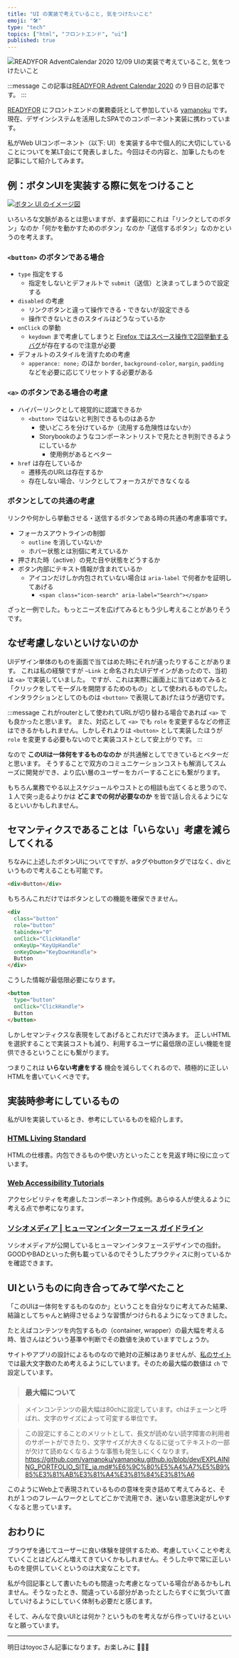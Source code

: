 ```yaml
---
title: "UI の実装で考えていること, 気をつけたいこと"
emoji: "🛠️"
type: "tech"
topics: ["html", "フロントエンド", "ui"]
published: true
---
```


![READYFOR AdventCalendar 2020 12/09 UIの実装で考えていること, 気をつけたいこと](https://storage.googleapis.com/zenn-user-upload/sqjsqa2zz78aqvi98zsi0op1tokw)

:::message
この記事は[READYFOR Advent Calendar 2020](https://qiita.com/advent-calendar/2020/readyfor) の９日目の記事です。
:::

[READYFOR](https://readyfor.jp/) にフロントエンドの業務委託として参加している [yamanoku](https://twitter.com/yamanoku) です。
現在、デザインシステムを活用したSPAでのコンポーネント実装に携わっています。

私がWeb UIコンポーネント（以下: UI）を実装する中で個人的に大切にしていることについてを某LT会にて発表しました。今回はその内容と、加筆したものを記事にして紹介してみます。

## 例：ボタンUIを実装する際に気をつけること

[![ボタン UI のイメージ図](https://i.gyazo.com/74969d0f4c95aeda9243587c59c2c592.png)](https://gyazo.com/74969d0f4c95aeda9243587c59c2c592)

いろいろな文脈があるとは思いますが、まず最初にこれは「リンクとしてのボタン」なのか「何かを動かすためのボタン」なのか「送信するボタン」なのかというのを考えます。

### `<button>` のボタンである場合

- `type` 指定をする
  - 指定をしないとデフォルトで `submit`（送信）と決まってしまうので設定する
- `disabled` の考慮
  - リンクボタンと違って操作できる・できないが設定できる
  - 操作できないときのスタイルはどうなっているか
- `onClick` の挙動
  - `keydown` まで考慮してしまうと [Firefox ではスペース操作で2回挙動するバグ](https://bugzilla.mozilla.org/show_bug.cgi?id=1487102)が存在するので注意が必要
- デフォルトのスタイルを消すための考慮
  - `apperance: none;` のほか `border`, `background-color`, `margin`, `padding` などを必要に応じてリセットする必要がある

### `<a>` のボタンである場合の考慮

- ハイパーリンクとして視覚的に認識できるか
  - `<button>` ではないと判別できるものはあるか
    - 使いどころを分けているか（流用する危険性はないか）
    - Storybookのようなコンポーネントリストで見たとき判別できるようにしているか
      - 使用例があるとベター
- `href` は存在しているか
  - 遷移先のURLは存在するか
  - 存在しない場合、リンクとしてフォーカスができなくなる

### ボタンとしての共通の考慮

リンクや何かしら挙動させる・送信するボタンである時の共通の考慮事項です。

- フォーカスアウトラインの制御
  - `outline` を消していないか
  - ホバー状態とは別個に考えているか
- 押された時（active）の見た目や状態をどうするか
- ボタン内部にテキスト情報が含まれているか
  - アイコンだけしか内包されていない場合は `aria-label` で何者かを証明してあげる
    - `<span class="icon-search" aria-label="Search"></span>`

ざっと一例でした。もっとニーズを広げてみるともう少し考えることがありそうです。

## なぜ考慮しないといけないのか

UIデザイン単体のものを画面で当てはめた時にそれが違ったりすることがあります。
これは私の経験ですが `~Link` と命名されたUIデザインがあったので、当初は `<a>` で実装していました。
ですが、これは実際に画面上に当てはめてみると「クリックをしてモーダルを開閉するためのもの」として使われるものでした。
インタラクションとしてのものは `<button>` で表現してあげたほうが適切です。

:::message
これがrouterとして使われてURLが切り替わる場合であれば `<a>` でも良かったと思います。
また、対応として `<a>` でも `role` を変更するなどの修正はできるかもしれません。しかしそれよりは `<button>` として実装したほうが `role` を変更する必要もないのでと実装コストとして安上がりです。
:::

なので **このUIは一体何をするものなのか** が共通解としてできているとベターだと思います。
そうすることで双方のコミュニケーションコストも解消してスムーズに開発ができ、より広い層のユーザーをカバーすることにも繋がります。

もちろん業務でやる以上スケジュールやコストとの相談も出てくると思うので、１人で突っ走るよりかは **どこまでの何が必要なのか** を皆で話し合えるようになるといいかもしれません。

## セマンティクスであることは「いらない」考慮を減らしてくれる

ちなみに上述したボタンUIについてですが、aタグやbuttonタグではなく、divというもので考えることも可能です。

```html
<div>Button</div>
```

もちろんこれだけではボタンとしての機能を確保できません。

```html
<div
  class="button"
  role="button"
  tabindex="0"
  onClick="ClickHandle"
  onKeyUp="KeyUpHandle"
  onKeyDown="KeyDownHandle">
  Button
</div>
```

こうした情報が最低限必要になります。

```html
<button
  type="button"
  onClick="ClickHandle">
  Button
</button>
```

しかしセマンティクスな表現をしてあげるとこれだけで済みます。
正しいHTMLを選択することで実装コストも減り、利用するユーザに最低限の正しい機能を提供できるということにも繋がります。

つまりこれは **いらない考慮をする** 機会を減らしてくれるので、積極的に正しいHTMLを書いていくべきです。

## 実装時参考にしているもの

私がUIを実装しているとき、参考にしているものを紹介します。

### [HTML Living Standard](https://html.spec.whatwg.org/)
HTMLの仕様書。内包できるものや使い方といったことを見返す時に役に立っています。

### [Web Accessibility Tutorials](https://www.w3.org/WAI/tutorials/)
アクセシビリティを考慮したコンポーネント作成例。あらゆる人が使えるように考える点で参考になります。

### [ソシオメディア | ヒューマンインターフェース ガイドライン](https://www.sociomedia.co.jp/category/shig)
ソシオメディアが公開しているヒューマンインタフェースデザインでの指針。GOODやBADといった例も載っているのでそうしたプラクティスに則っているかを確認できます。

## UIというものに向き合ってみて学べたこと

「このUIは一体何をするものなのか」ということを自分なりに考えてみた結果、結論としてちゃんと納得させるような習慣がつけられるようになってきました。

たとえばコンテンツを内包するもの（container, wrapper）の最大幅を考える時、皆さんはどういう基準や判断でその数値を決めていますでしょうか。

サイトやアプリの設計によるものなので絶対の正解はありませんが、[私のサイト](https://yamanoku.net/)では最大文字数のため考えるようにしています。そのため最大幅の数値は `ch` で設定しています。

> ### 最大幅について
<!-- textlint-disable -->
> メインコンテンツの最大幅は80chに設定しています。chはチェーンと呼ばれ、文字のサイズによって可変する単位です。
<!-- textlint-enable -->
>
> この設定にすることのメリットとして、長文が読めない読字障害の利用者のサポートができたり、文字サイズが大きくなるに従ってテキストの一部が欠けて読めなくなるような事態も発生しにくくなります。
> https://github.com/yamanoku/yamanoku.github.io/blob/dev/EXPLAINING_PORTFOLIO_SITE_ja.md#%E6%9C%80%E5%A4%A7%E5%B9%85%E3%81%AB%E3%81%A4%E3%81%84%E3%81%A6

このようにWeb上で表現されているものの意味を突き詰めて考えてみると、それが１つのフレームワークとしてどこかで流用でき、迷いない意思決定がしやすくなると思っています。

## おわりに

ブラウザを通じてユーザーに良い体験を提供するため、考慮していくことや考えていくことはどんどん増えてきていくかもしれません。そうした中で常に正しいものを提供していくというのは大変なことです。

私が今回記事として書いたものも間違った考慮となっている場合があるかもしれません。そうなったとき、間違っている部分があったとしたらすぐに気づいて直していけるようにしていく体制も必要だと感じます。

そして、みんなで良いUIとは何か？というものを考えながら作っていけるといいなと願っています。

---

明日はtoyocさん記事になります。お楽しみに 🎉🎉🎉
